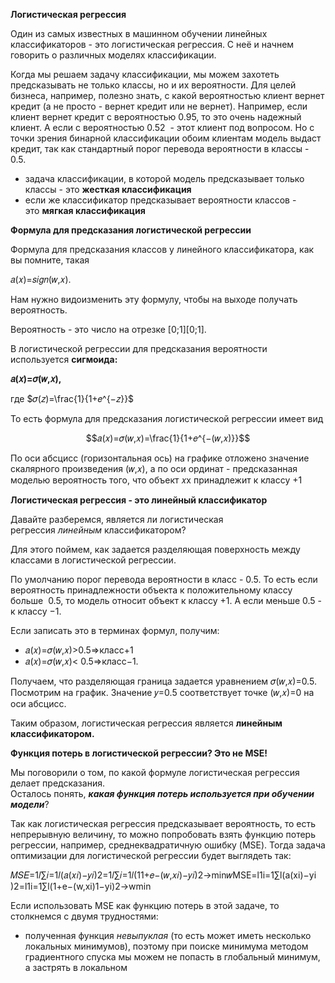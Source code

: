 **Логистическая регрессия**

Один из самых известных в машинном обучении линейных классификаторов - это логистическая регрессия. С неё и начнем говорить о различных моделях классификации.

Когда мы решаем задачу классификации, мы можем захотеть предсказывать не только классы, но и их вероятности. Для целей бизнеса, например, полезно знать, с какой вероятностью клиент вернет кредит (а не просто - вернет кредит или не вернет). Например, если клиент вернет кредит с вероятностью 0.95, то это очень надежный клиент. А если с вероятностью 0.52  - этот клиент под вопросом. Но с точки зрения бинарной классификации обоим клиентам модель выдаст кредит, так как стандартный порог перевода вероятности в классы - 0.5. 

- задача классификации, в которой модель предсказывает только классы - это **жесткая классификация**
- если же классификатор предсказывает вероятности классов - это **мягкая классификация**


**Формула для предсказания логистической регрессии**

Формула для предсказания классов у линейного классификатора, как вы помните, такая

𝑎(𝑥)=𝑠𝑖𝑔𝑛(𝑤,𝑥).

Нам нужно видоизменить эту формулу, чтобы на выходе получать вероятность.

Вероятность - это число на отрезке [0;1][0;1].

В логистической регрессии для предсказания вероятности используется **сигмоида:**

**𝑎(𝑥)=𝜎(𝑤,𝑥),**

где $𝜎(𝑧)=\frac{1}{1+𝑒^{−𝑧}}$

То есть формула для предсказания логистической регрессии имеет вид

$$𝑎(𝑥)=𝜎(𝑤,𝑥)=\frac{1}{1+𝑒^{−(𝑤,𝑥)}}$$


По оси абсцисс (горизонтальная ось) на графике отложено значение скалярного произведения (𝑤,𝑥), а по оси ординат - предсказанная моделью вероятность того, что объект 𝑥x принадлежит к классу +1

**Логистическая регрессия - это линейный классификатор**

Давайте разберемся, является ли логистическая регрессия _линейным_ классификатором?

Для этого поймем, как задается разделяющая поверхность между классами в логистической регрессии.

По умолчанию порог перевода вероятности в класс - 0.5. То есть если вероятность принадлежности объекта к положительному классу больше  0.5, то модель относит объект к классу +1. А если меньше 0.5 - к классу −1.

Если записать это в терминах формул, получим:

- 𝑎(𝑥)=𝜎(𝑤,𝑥)>0.5⇒класс+1
- 𝑎(𝑥)=𝜎(𝑤,𝑥)< 0.5⇒класс−1.

Получаем, что разделяющая граница задается уравнением 𝜎(𝑤,𝑥)=0.5. Посмотрим на график. Значение 𝑦=0.5 соответствует точке (𝑤,𝑥)=0 на оси абсцисс.

Таким образом, логистическая регрессия является **линейным классификатором.**

**Функция потерь в логистической регрессии? Это не MSE!**

Мы поговорили о том, по какой формуле логистическая регрессия делает предсказания.  
Осталось понять, **_какая функция потерь используется при обучении модели_**?

Так как логистическая регрессия предсказывает вероятность, то есть непрерывную величину, то можно попробовать взять функцию потерь регрессии, например, среднеквадратичную ошибку (MSE). Тогда задача оптимизации для логистической регрессии будет выглядеть так:

𝑀𝑆𝐸=1𝑙∑𝑖=1𝑙(𝑎(𝑥𝑖)−𝑦𝑖)2=1𝑙∑𝑖=1𝑙(11+𝑒−(𝑤,𝑥𝑖)−𝑦𝑖)2→min⁡𝑤MSE=l1​i=1∑l​(a(xi​)−yi​)2=l1​i=1∑l​(1+e−(w,xi​)1​−yi​)2→wmin​

Если использовать MSE как функцию потерь в этой задаче, то столкнемся с двумя трудностями:

- полученная функция _невыпуклая_ (то есть может иметь несколько локальных минимумов), поэтому при поиске минимума методом градиентного спуска мы можем не попасть в глобальный минимум,  а застрять в локальном